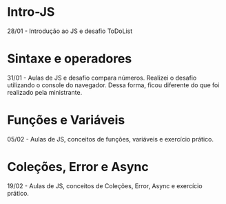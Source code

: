 # Intro-JS
28/01 - Introdução ao JS e desafio ToDoList
# Sintaxe e operadores
31/01 - Aulas de JS e desafio compara números. Realizei o desafio utilizando o console do navegador. Dessa forma, ficou diferente do que foi realizado pela ministrante.
# Funções e Variáveis
05/02 - Aulas de JS, conceitos de funções, variáveis e exercício prático.
# Coleções, Error e Async
19/02 - Aulas de JS, conceitos de Coleções, Error, Async e exercício prático.